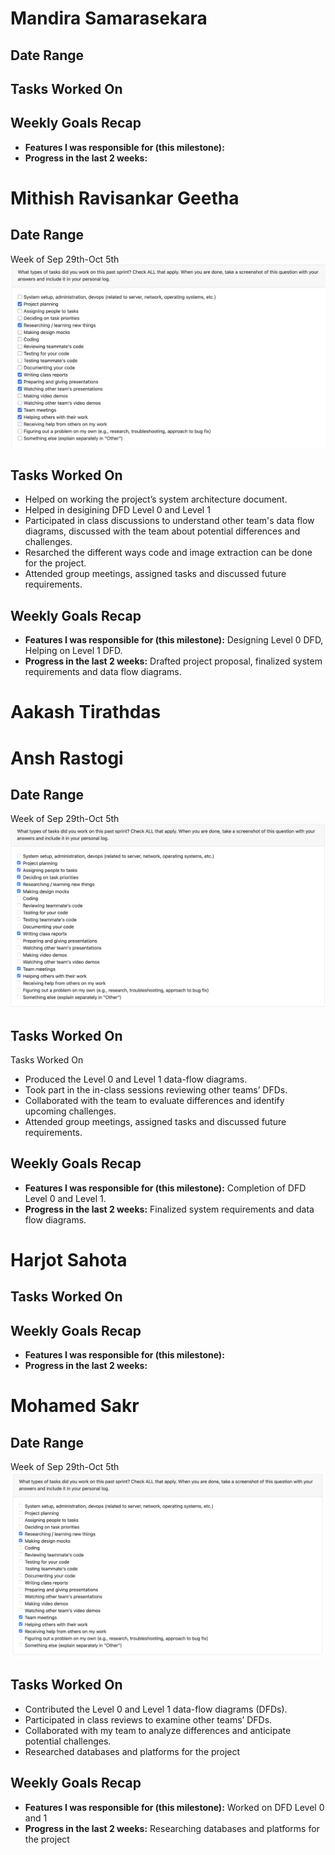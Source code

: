 # Mandira Samarasekara

## Date Range

## Tasks Worked On

## Weekly Goals Recap

- **Features I was responsible for (this milestone):**
- **Progress in the last 2 weeks:**

# Mithish Ravisankar Geetha

## Date Range

Week of Sep 29th-Oct 5th
![Mithish Peer Eval SS](images/MithishWeek5.jpg)

## Tasks Worked On

- Helped on working the project’s system architecture document.
- Helped in desigining DFD Level 0 and Level 1
- Participated in class discussions to understand other team's data flow diagrams, discussed with the team about potential differences and challenges.
- Resarched the different ways code and image extraction can be done for the project.
- Attended group meetings, assigned tasks and discussed future requirements.

## Weekly Goals Recap

- **Features I was responsible for (this milestone):** Designing Level 0 DFD, Helping on Level 1 DFD.
- **Progress in the last 2 weeks:** Drafted project proposal, finalized system requirements and data flow diagrams.

# Aakash Tirathdas

# Ansh Rastogi

## Date Range

Week of Sep 29th-Oct 5th
![Ansh Rastogi Peer Eval SS](images/AnshRastogi_PeerEval_SS_W4.png)

## Tasks Worked On

Tasks Worked On

- Produced the Level 0 and Level 1 data-flow diagrams.
- Took part in the in-class sessions reviewing other teams’ DFDs.
- Collaborated with the team to evaluate differences and identify upcoming challenges.
- Attended group meetings, assigned tasks and discussed future requirements.

## Weekly Goals Recap

- **Features I was responsible for (this milestone):** Completion of DFD Level 0 and Level 1.
- **Progress in the last 2 weeks:** Finalized system requirements and data flow diagrams.

# Harjot Sahota

## Tasks Worked On

## Weekly Goals Recap

- **Features I was responsible for (this milestone):**
- **Progress in the last 2 weeks:**

# Mohamed Sakr

## Date Range

Week of Sep 29th-Oct 5th
![Mohamed's Peer Eval SS](images/MohamedSakrW5.png)

## Tasks Worked On

- Contributed the Level 0 and Level 1 data-flow diagrams (DFDs).
- Participated in class reviews to examine other teams’ DFDs.
- Collaborated with my team to analyze differences and anticipate potential challenges.
- Researched databases and platforms for the project

## Weekly Goals Recap

- **Features I was responsible for (this milestone):** Worked on DFD Level 0 and 1
- **Progress in the last 2 weeks:** Researching databases and platforms for the project
